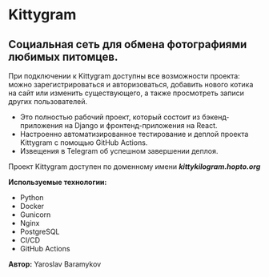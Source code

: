 #  Kittygram

## Социальная сеть для обмена фотографиями любимых питомцев.

При подключении к Kittygram доступны все возможности проекта: можно зарегистрироваться и авторизоваться, добавить нового котика на сайт или изменить существующего, а также просмотреть записи других пользователей.

+ Это полностью рабочий проект, который состоит из бэкенд-приложения на Django и фронтенд-приложения на React.
+ Настроенно автоматизированное тестирование и деплой проекта Kittygram с помощью GitHub Actions.
+ Извещения в Telegram об успешном завершении деплоя.

Проект Kittygram доступен по доменному имени _**kittykilogram.hopto.org**_

**Используемые технологии:**
+ Python 
+ Docker
+ Gunicorn
+ Nginx
+ PostgreSQL
+ CI/CD
+ GitHub Actions

**Автор:** Yaroslav Baramykov
